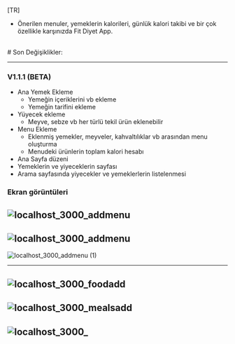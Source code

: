 [TR]
- Önerilen menuler, yemeklerin kalorileri, günlük kalori takibi ve bir çok özellikle karşınızda Fit Diyet App.

<br/>
# Son Değişiklikler:</br>
<hr>

### V1.1.1 (BETA)
- Ana Yemek Ekleme
  - Yemeğin içeriklerini vb ekleme
  - Yemeğin tarifini ekleme
- Yüyecek ekleme
  - Meyve, sebze vb her türlü tekil ürün eklenebilir
- Menu Ekleme
  - Eklenmiş yemekler, meyveler, kahvaltılıklar vb arasından menu oluşturma
  - Menudeki ürünlerin toplam kalori hesabı
- Ana Sayfa düzeni
- Yemeklerin ve yiyeceklerin sayfası
- Arama sayfasında yiyecekler ve yemeklerlerin listelenmesi


### Ekran görüntüleri
![localhost_3000_addmenu](https://github.com/Teoory/fit-diyet-app/assets/59116823/003a28d9-b917-4f91-ad0c-95bd0429f617)
-----
![localhost_3000_addmenu](https://github.com/Teoory/fit-diyet-app/assets/59116823/eec111fc-bcab-4e56-a66e-236b45737730)
-----
![localhost_3000_addmenu (1)](https://github.com/Teoory/fit-diyet-app/assets/59116823/64cdc6c7-f7fd-43e5-92d1-c2b15dcd5ce0)

-----
![localhost_3000_foodadd](https://github.com/Teoory/fit-diyet-app/assets/59116823/758b2e7a-1094-4a5f-9562-1d7012c7c30a)
-----
![localhost_3000_mealsadd](https://github.com/Teoory/fit-diyet-app/assets/59116823/6e768ab0-597c-4920-ae82-1d7fd335e756)
-----
![localhost_3000_](https://github.com/Teoory/fit-diyet-app/assets/59116823/90a14d6e-db19-4c44-817c-2b91b73f3b19)
-----


